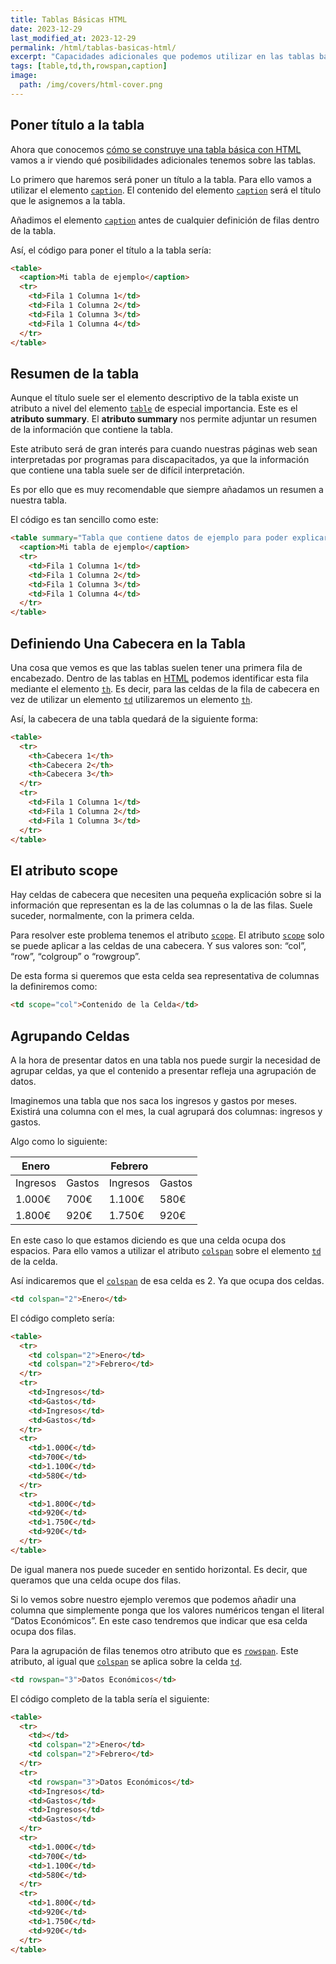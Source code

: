 ```yaml
---
title: Tablas Básicas HTML
date: 2023-12-29
last_modified_at: 2023-12-29
permalink: /html/tablas-basicas-html/
excerpt: "Capacidades adicionales que podemos utilizar en las tablas básicas HTML para poder gestionar filas y columnas."
tags: [table,td,th,rowspan,caption]
image:
  path: /img/covers/html-cover.png
---
```


## Poner título a la tabla


Ahora que conocemos [cómo se construye una tabla básica con HTML](https://manualweb.net/html/tablas-html/) vamos a ir viendo qué posibilidades adicionales tenemos sobre las tablas.


Lo primero que haremos será poner un título a la tabla. Para ello vamos a utilizar el elemento [`caption`](https://w3api.com/HTML/caption/). El contenido del elemento [`caption`](https://w3api.com/HTML/caption/) será el título que le asignemos a la tabla.


Añadimos el elemento [`caption`](https://w3api.com/HTML/caption/) antes de cualquier definición de filas dentro de la tabla.


Así, el código para poner el título a la tabla sería:


```html
<table>
  <caption>Mi tabla de ejemplo</caption>
  <tr>
    <td>Fila 1 Columna 1</td>
    <td>Fila 1 Columna 2</td>
    <td>Fila 1 Columna 3</td>
    <td>Fila 1 Columna 4</td>
  </tr>
</table>
```


## Resumen de la tabla


Aunque el título suele ser el elemento descriptivo de la tabla existe un atributo a nivel del elemento [`table`](https://w3api.com/HTML/table/) de especial importancia. Este es el **atributo summary**. El **atributo summary** nos permite adjuntar un resumen de la información que contiene la tabla.


Este atributo será de gran interés para cuando nuestras páginas web sean interpretadas por programas para discapacitados, ya que la información que contiene una tabla suele ser de difícil interpretación.


Es por ello que es muy recomendable que siempre añadamos un resumen a nuestra tabla.


El código es tan sencillo como este:


```html
<table summary="Tabla que contiene datos de ejemplo para poder explicar como construir tablas con el lenguaje HTML">
  <caption>Mi tabla de ejemplo</caption>
  <tr>
    <td>Fila 1 Columna 1</td>
    <td>Fila 1 Columna 2</td>
    <td>Fila 1 Columna 3</td>
    <td>Fila 1 Columna 4</td>
  </tr>
</table>
```


## Definiendo Una Cabecera en la Tabla


Una cosa que vemos es que las tablas suelen tener una primera fila de encabezado. Dentro de las tablas en [HTML](https://www.manualweb.net/html/) podemos identificar esta fila mediante el elemento [`th`](https://w3api.com/HTML/th/). Es decir, para las celdas de la fila de cabecera en vez de utilizar un elemento [`td`](https://w3api.com/HTML/td/) utilizaremos un elemento [`th`](https://w3api.com/HTML/th/).


Así, la cabecera de una tabla quedará de la siguiente forma:


```html
<table>
  <tr>
    <th>Cabecera 1</th>
    <th>Cabecera 2</th>
    <th>Cabecera 3</th>
  </tr>
  <tr>
    <td>Fila 1 Columna 1</td>
    <td>Fila 1 Columna 2</td>
    <td>Fila 1 Columna 3</td>
  </tr>
</table>
```


## El atributo scope


Hay celdas de cabecera que necesiten una pequeña explicación sobre si la información que representan es la de las columnas o la de las filas. Suele suceder, normalmente, con la primera celda.


Para resolver este problema tenemos el atributo [`scope`](https://w3api.com/HTML/th/scope/). El atributo [`scope`](https://w3api.com/HTML/th/scope/) solo se puede aplicar a las celdas de una cabecera. Y sus valores son: “col”, “row”, “colgroup” o “rowgroup”.


De esta forma si queremos que esta celda sea representativa de columnas la definiremos como:


```html
<td scope="col">Contenido de la Celda</td>
```


## Agrupando Celdas


A la hora de presentar datos en una tabla nos puede surgir la necesidad de agrupar celdas, ya que el contenido a presentar refleja una agrupación de datos.


Imaginemos una tabla que nos saca los ingresos y gastos por meses. Existirá una columna con el mes, la cual agrupará dos columnas: ingresos y gastos.


Algo como lo siguiente:


| Enero    |        | Febrero  |        |
| -------- | ------ | -------- | ------ |
| Ingresos | Gastos | Ingresos | Gastos |
| 1.000€   | 700€   | 1.100€   | 580€   |
| 1.800€   | 920€   | 1.750€   | 920€   |


En este caso lo que estamos diciendo es que una celda ocupa dos espacios. Para ello vamos a utilizar el atributo [`colspan`](https://w3api.com/HTML/th/colspan/) sobre el elemento [`td`](https://w3api.com/HTML/td/) de la celda.


Así indicaremos que el [`colspan`](https://w3api.com/HTML/th/colspan/) de esa celda es 2. Ya que ocupa dos celdas.


```html
<td colspan="2">Enero</td>
```


El código completo sería:


```html
<table>
  <tr>
    <td colspan="2">Enero</td>
    <td colspan="2">Febrero</td>
  </tr>
  <tr>
    <td>Ingresos</td>
    <td>Gastos</td>
    <td>Ingresos</td>
    <td>Gastos</td>
  </tr>
  <tr>
    <td>1.000€</td>
    <td>700€</td>
    <td>1.100€</td>
    <td>580€</td>
  </tr>
  <tr>
    <td>1.800€</td>
    <td>920€</td>
    <td>1.750€</td>
    <td>920€</td>
  </tr>
</table>
```


De igual manera nos puede suceder en sentido horizontal. Es decir, que queramos que una celda ocupe dos filas.


Si lo vemos sobre nuestro ejemplo veremos que podemos añadir una columna que simplemente ponga que los valores numéricos tengan el literal “Datos Económicos”. En este caso tendremos que indicar que esa celda ocupa dos filas.


Para la agrupación de filas tenemos otro atributo que es [`rowspan`](https://w3api.com/HTML/td/rowspan/). Este atributo, al igual que [`colspan`](https://w3api.com/HTML/td/colspan/) se aplica sobre la celda [`td`](https://w3api.com/HTML/td/).


```html
<td rowspan="3">Datos Económicos</td>
```


El código completo de la tabla sería el siguiente:


```html
<table>
  <tr>
    <td></td>
    <td colspan="2">Enero</td>
    <td colspan="2">Febrero</td>
  </tr>
  <tr>
    <td rowspan="3">Datos Económicos</td>
    <td>Ingresos</td>
    <td>Gastos</td>
    <td>Ingresos</td>
    <td>Gastos</td>
  </tr>
  <tr>
    <td>1.000€</td>
    <td>700€</td>
    <td>1.100€</td>
    <td>580€</td>
  </tr>
  <tr>
    <td>1.800€</td>
    <td>920€</td>
    <td>1.750€</td>
    <td>920€</td>
  </tr>
</table>
```

